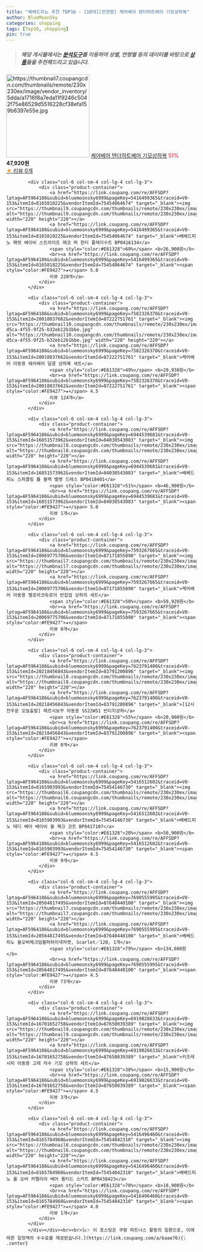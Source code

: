 ```yaml
---
title: "베베드피노 추천 TOP10 - [10대][전연령] 케어베어 텐더하트베어 기모상하복"
author: BlueMoonSky
categories: shopping
tags: [Top10, shopping]
pin: true
---
```


> ##### 해당 게시물에서는 [**분석도구**](https://itemscout.io/)를 이용하여 **성별**, **연령별** 등의 데이터를 바탕으로 [**상품**](https://link.coupang.com/a/baae76)들을 추천해드리고 있습니다.
<div class="container"><div class="row">
            <div class="col-6 col-sm-4 col-lg-4 col-lg-3">
                <div class="product-container">
                    <a href="https://link.coupang.com/re/AFFSDP?lptag=AF5964186&subid=bluemoonsky6999&pageKey=7657419553&traceid=V0-153&itemId=20391333466&vendorItemId=87474108149" target="_blank"><img src="https://thumbnail7.coupangcdn.com/thumbnails/remote/230x230ex/image/vendor_inventory/5dda/a1716f8a7eda11f9246c5042f75e86529d5516228cf38efa159b6397e55e.jpg" alt="https://thumbnail7.coupangcdn.com/thumbnails/remote/230x230ex/image/vendor_inventory/5dda/a1716f8a7eda11f9246c5042f75e86529d5516228cf38efa159b6397e55e.jpg" width="220" height="220"></a>
                    <a href="https://link.coupang.com/re/AFFSDP?lptag=AF5964186&subid=bluemoonsky6999&pageKey=7657419553&traceid=V0-153&itemId=20391333466&vendorItemId=87474108149" target="_blank">케어베어 텐더하트베어 기모상하복</a>
                    <span style="color:#E61328">51%</span> <b>47,920원</b>
                    <br><a href="https://link.coupang.com/re/AFFSDP?lptag=AF5964186&subid=bluemoonsky6999&pageKey=7657419553&traceid=V0-153&itemId=20391333466&vendorItemId=87474108149" target="_blank"><span style="color:#FE9427">★</span> 
                    리뷰 0개</a>
                </div>
            </div>
            
            <div class="col-6 col-sm-4 col-lg-4 col-lg-3">
                <div class="product-container">
                    <a href="https://link.coupang.com/re/AFFSDP?lptag=AF5964186&subid=bluemoonsky6999&pageKey=5416499365&traceid=V0-153&itemId=8165810225&vendorItemId=75454064674" target="_blank"><img src="https://thumbnail9.coupangcdn.com/thumbnails/remote/230x230ex/image/vendor_inventory/b85f/b1aca05f18b147a9470167c012892dccfc3096f3a40e705d532c7df71bc7.jpg" alt="https://thumbnail9.coupangcdn.com/thumbnails/remote/230x230ex/image/vendor_inventory/b85f/b1aca05f18b147a9470167c012892dccfc3096f3a40e705d532c7df71bc7.jpg" width="220" height="220"></a>
                    <a href="https://link.coupang.com/re/AFFSDP?lptag=AF5964186&subid=bluemoonsky6999&pageKey=5416499365&traceid=V0-153&itemId=8165810225&vendorItemId=75454064674" target="_blank">베베드피노 패럿 베이비 스트라이프 에코 퍼 윈터 플레이수트 BP0416134</a>
                    <span style="color:#E61328">69%</span> <b>26,900원</b>
                    <br><a href="https://link.coupang.com/re/AFFSDP?lptag=AF5964186&subid=bluemoonsky6999&pageKey=5416499365&traceid=V0-153&itemId=8165810225&vendorItemId=75454064674" target="_blank"><span style="color:#FE9427">★</span> 5.0
                    리뷰 220개</a>
                </div>
            </div>
            
            <div class="col-6 col-sm-4 col-lg-4 col-lg-3">
                <div class="product-container">
                    <a href="https://link.coupang.com/re/AFFSDP?lptag=AF5964186&subid=bluemoonsky6999&pageKey=7582326370&traceid=V0-153&itemId=20018037662&vendorItemId=87222751761" target="_blank"><img src="https://thumbnail10.coupangcdn.com/thumbnails/remote/230x230ex/image/retail/images/2023/09/18/10/9/fa97d7b4-d5ca-4f55-9f25-b32eb12b1bbe.jpg" alt="https://thumbnail10.coupangcdn.com/thumbnails/remote/230x230ex/image/retail/images/2023/09/18/10/9/fa97d7b4-d5ca-4f55-9f25-b32eb12b1bbe.jpg" width="220" height="220"></a>
                    <a href="https://link.coupang.com/re/AFFSDP?lptag=AF5964186&subid=bluemoonsky6999&pageKey=7582326370&traceid=V0-153&itemId=20018037662&vendorItemId=87222751761" target="_blank">케어베어 아동용 쉐어베어 달콤 상하복 세트</a>
                    <span style="color:#E61328">49%</span> <b>29,930원</b>
                    <br><a href="https://link.coupang.com/re/AFFSDP?lptag=AF5964186&subid=bluemoonsky6999&pageKey=7582326370&traceid=V0-153&itemId=20018037662&vendorItemId=87222751761" target="_blank"><span style="color:#FE9427">★</span> 4.5
                    리뷰 124개</a>
                </div>
            </div>
            
            <div class="col-6 col-sm-4 col-lg-4 col-lg-3">
                <div class="product-container">
                    <a href="https://link.coupang.com/re/AFFSDP?lptag=AF5964186&subid=bluemoonsky6999&pageKey=6944539681&traceid=V0-153&itemId=16851573962&vendorItemId=84030543083" target="_blank"><img src="https://thumbnail8.coupangcdn.com/thumbnails/remote/230x230ex/image/vendor_inventory/2309/595df0979ce9ac028bc4c00db5f89a91a43cb9e1b1df60e1e2e670747805.jpg" alt="https://thumbnail8.coupangcdn.com/thumbnails/remote/230x230ex/image/vendor_inventory/2309/595df0979ce9ac028bc4c00db5f89a91a43cb9e1b1df60e1e2e670747805.jpg" width="220" height="220"></a>
                    <a href="https://link.coupang.com/re/AFFSDP?lptag=AF5964186&subid=bluemoonsky6999&pageKey=6944539681&traceid=V0-153&itemId=16851573962&vendorItemId=84030543083" target="_blank">베베드피노 스파클링 튤 블랙 벨벳 드레스 BP0418401</a>
                    <span style="color:#E61328">51%</span> <b>46,900원</b>
                    <br><a href="https://link.coupang.com/re/AFFSDP?lptag=AF5964186&subid=bluemoonsky6999&pageKey=6944539681&traceid=V0-153&itemId=16851573962&vendorItemId=84030543083" target="_blank"><span style="color:#FE9427">★</span> 5.0
                    리뷰 1개</a>
                </div>
            </div>
            
            <div class="col-6 col-sm-4 col-lg-4 col-lg-3">
                <div class="product-container">
                    <a href="https://link.coupang.com/re/AFFSDP?lptag=AF5964186&subid=bluemoonsky6999&pageKey=7593267665&traceid=V0-153&itemId=20069775706&vendorItemId=87171855090" target="_blank"><img src="https://thumbnail7.coupangcdn.com/thumbnails/remote/230x230ex/image/vendor_inventory/2b25/70a38585a37311aead04ba1d7452d7f2c6ca42b25d10bf5fe8887c4a9668.jpg" alt="https://thumbnail7.coupangcdn.com/thumbnails/remote/230x230ex/image/vendor_inventory/2b25/70a38585a37311aead04ba1d7452d7f2c6ca42b25d10bf5fe8887c4a9668.jpg" width="220" height="220"></a>
                    <a href="https://link.coupang.com/re/AFFSDP?lptag=AF5964186&subid=bluemoonsky6999&pageKey=7593267665&traceid=V0-153&itemId=20069775706&vendorItemId=87171855090" target="_blank">케어베어 아동용 벨로아코듀로이 반집업 상하의 세트</a>
                    <span style="color:#E61328">50%</span> <b>59,920원</b>
                    <br><a href="https://link.coupang.com/re/AFFSDP?lptag=AF5964186&subid=bluemoonsky6999&pageKey=7593267665&traceid=V0-153&itemId=20069775706&vendorItemId=87171855090" target="_blank"><span style="color:#FE9427">★</span> 
                    리뷰 0개</a>
                </div>
            </div>
            
            <div class="col-6 col-sm-4 col-lg-4 col-lg-3">
                <div class="product-container">
                    <a href="https://link.coupang.com/re/AFFSDP?lptag=AF5964186&subid=bluemoonsky6999&pageKey=7623791400&traceid=V0-153&itemId=20218456843&vendorItemId=83791200896" target="_blank"><img src="https://thumbnail8.coupangcdn.com/thumbnails/remote/230x230ex/image/vendor_inventory/4367/60112067f04e3d00ae034bac4e14bcd190cc0173833d80223395dfe71a98.jpg" alt="https://thumbnail8.coupangcdn.com/thumbnails/remote/230x230ex/image/vendor_inventory/4367/60112067f04e3d00ae034bac4e14bcd190cc0173833d80223395dfe71a98.jpg" width="220" height="220"></a>
                    <a href="https://link.coupang.com/re/AFFSDP?lptag=AF5964186&subid=bluemoonsky6999&pageKey=7623791400&traceid=V0-153&itemId=20218456843&vendorItemId=83791200896" target="_blank">[12시전주문 오늘출발] 메르시보꾸 아동용 SS22W51 빈티지상하</a>
                    <span style="color:#E61328">55%</span> <b>20,900원</b>
                    <br><a href="https://link.coupang.com/re/AFFSDP?lptag=AF5964186&subid=bluemoonsky6999&pageKey=7623791400&traceid=V0-153&itemId=20218456843&vendorItemId=83791200896" target="_blank"><span style="color:#FE9427">★</span> 
                    리뷰 0개</a>
                </div>
            </div>
            
            <div class="col-6 col-sm-4 col-lg-4 col-lg-3">
                <div class="product-container">
                    <a href="https://link.coupang.com/re/AFFSDP?lptag=AF5964186&subid=bluemoonsky6999&pageKey=5416512602&traceid=V0-153&itemId=8165903993&vendorItemId=75454146730" target="_blank"><img src="https://thumbnail6.coupangcdn.com/thumbnails/remote/230x230ex/image/vendor_inventory/b15a/62fcada707e2ce89b66cf8bdfe7c1896ce64e9d811a212d476aa1ba80432.jpg" alt="https://thumbnail6.coupangcdn.com/thumbnails/remote/230x230ex/image/vendor_inventory/b15a/62fcada707e2ce89b66cf8bdfe7c1896ce64e9d811a212d476aa1ba80432.jpg" width="220" height="220"></a>
                    <a href="https://link.coupang.com/re/AFFSDP?lptag=AF5964186&subid=bluemoonsky6999&pageKey=5416512602&traceid=V0-153&itemId=8165903993&vendorItemId=75454146730" target="_blank">베베드피노 테디 베어 베이비 울 체크 코트 BP0417107</a>
                    <span style="color:#E61328">20%</span> <b>50,900원</b>
                    <br><a href="https://link.coupang.com/re/AFFSDP?lptag=AF5964186&subid=bluemoonsky6999&pageKey=5416512602&traceid=V0-153&itemId=8165903993&vendorItemId=75454146730" target="_blank"><span style="color:#FE9427">★</span> 4.5
                    리뷰 9개</a>
                </div>
            </div>
            
            <div class="col-6 col-sm-4 col-lg-4 col-lg-3">
                <div class="product-container">
                    <a href="https://link.coupang.com/re/AFFSDP?lptag=AF5964186&subid=bluemoonsky6999&pageKey=7690555995&traceid=V0-153&itemId=20564817495&vendorItemId=87640440100" target="_blank"><img src="https://thumbnail7.coupangcdn.com/thumbnails/remote/230x230ex/image/vendor_inventory/d4ba/798ce730320fefdf4111b6deaf16f508576ff17c51ecda1b143a62240be6.jpg" alt="https://thumbnail7.coupangcdn.com/thumbnails/remote/230x230ex/image/vendor_inventory/d4ba/798ce730320fefdf4111b6deaf16f508576ff17c51ecda1b143a62240be6.jpg" width="220" height="220"></a>
                    <a href="https://link.coupang.com/re/AFFSDP?lptag=AF5964186&subid=bluemoonsky6999&pageKey=7690555995&traceid=V0-153&itemId=20564817495&vendorItemId=87640440100" target="_blank">베베드피노 올오버체크덤블퍼하이넥자켓, Scarlet／120, 1개</a>
                    <span style="color:#E61328">79%</span> <b>134,600원</b>
                    <br><a href="https://link.coupang.com/re/AFFSDP?lptag=AF5964186&subid=bluemoonsky6999&pageKey=7690555995&traceid=V0-153&itemId=20564817495&vendorItemId=87640440100" target="_blank"><span style="color:#FE9427">★</span> 4.5
                    리뷰 73개</a>
                </div>
            </div>
            
            <div class="col-6 col-sm-4 col-lg-4 col-lg-3">
                <div class="product-container">
                    <a href="https://link.coupang.com/re/AFFSDP?lptag=AF5964186&subid=bluemoonsky6999&pageKey=6919026633&traceid=V0-153&itemId=16701652758&vendorItemId=87650039389" target="_blank"><img src="https://thumbnail9.coupangcdn.com/thumbnails/remote/230x230ex/image/vendor_inventory/1be7/1c843899e0297185b5077dfe77305a60d803a1add7f7b444c205b5c8f164.jpg" alt="https://thumbnail9.coupangcdn.com/thumbnails/remote/230x230ex/image/vendor_inventory/1be7/1c843899e0297185b5077dfe77305a60d803a1add7f7b444c205b5c8f164.jpg" width="220" height="220"></a>
                    <a href="https://link.coupang.com/re/AFFSDP?lptag=AF5964186&subid=bluemoonsky6999&pageKey=6919026633&traceid=V0-153&itemId=16701652758&vendorItemId=87650039389" target="_blank">키즈레시피 아동용 고래 자수 기모 상하의 세트</a>
                    <span style="color:#E61328">38%</span> <b>15,900원</b>
                    <br><a href="https://link.coupang.com/re/AFFSDP?lptag=AF5964186&subid=bluemoonsky6999&pageKey=6919026633&traceid=V0-153&itemId=16701652758&vendorItemId=87650039389" target="_blank"><span style="color:#FE9427">★</span> 4.5
                    리뷰 3개</a>
                </div>
            </div>
            
            <div class="col-6 col-sm-4 col-lg-4 col-lg-3">
                <div class="product-container">
                    <a href="https://link.coupang.com/re/AFFSDP?lptag=AF5964186&subid=bluemoonsky6999&pageKey=5416496460&traceid=V0-153&itemId=8165784960&vendorItemId=75454042310" target="_blank"><img src="https://thumbnail6.coupangcdn.com/thumbnails/remote/230x230ex/image/vendor_inventory/ea2e/a9659025c75b10670023fd41f1f24446b10105e7a76f63a2a0389afb7031.jpg" alt="https://thumbnail6.coupangcdn.com/thumbnails/remote/230x230ex/image/vendor_inventory/ea2e/a9659025c75b10670023fd41f1f24446b10105e7a76f63a2a0389afb7031.jpg" width="220" height="220"></a>
                    <a href="https://link.coupang.com/re/AFFSDP?lptag=AF5964186&subid=bluemoonsky6999&pageKey=5416496460&traceid=V0-153&itemId=8165784960&vendorItemId=75454042310" target="_blank">베베드피노 올 오버 카멜리아 베어 퀼티드 스커트 BP0438423</a>
                    <span style="color:#E61328">70%</span> <b>18,900원</b>
                    <br><a href="https://link.coupang.com/re/AFFSDP?lptag=AF5964186&subid=bluemoonsky6999&pageKey=5416496460&traceid=V0-153&itemId=8165784960&vendorItemId=75454042310" target="_blank"><span style="color:#FE9427">★</span> 4.0
                    리뷰 1개</a>
                </div>
            </div>
            </div></div><br><br>[👉 이 포스팅은 쿠팡 파트너스 활동의 일환으로, 이에 따른 일정액의 수수료를 제공받습니다.](https://link.coupang.com/a/baae76){: .center}